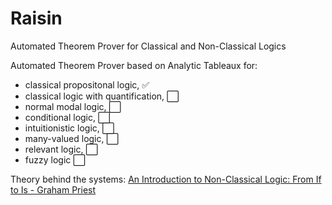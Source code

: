 # Raisin
Automated Theorem Prover for Classical and Non-Classical Logics

Automated Theorem Prover based on Analytic Tableaux for:
- classical propositonal logic, :white_check_mark:
- classical logic with quantification, :white_large_square:
- normal modal logic, :white_large_square:
- conditional logic, :white_large_square:
- intuitionistic logic,  :white_large_square:
- many-valued logic, :white_large_square:
- relevant logic, :white_large_square:
- fuzzy logic :white_large_square:

Theory behind the systems: [An Introduction to Non-Classical Logic: From If to Is - Graham Priest](https://www.amazon.com/Introduction-Non-Classical-Logic-Introductions-Philosophy/dp/0521670268)

